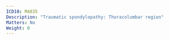 ```yaml
---
ICD10: M4835
Description: "Traumatic spondylopathy: Thoracolumbar region"
Matters: No
Weight: 0
---
```

